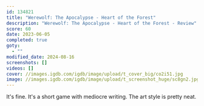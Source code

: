 ```yaml
---
id: 134821
title: "Werewolf: The Apocalypse - Heart of the Forest"
description: "Werewolf: The Apocalypse - Heart of the Forest - Review"
score: 60
date: 2023-06-05
completed: true
goty:
  - ""
modified_date: 2024-08-16
screenshots: []
videos: []
cover: //images.igdb.com/igdb/image/upload/t_cover_big/co2i51.jpg
image: //images.igdb.com/igdb/image/upload/t_screenshot_huge/sc8gn2.jpg
---
```

It's fine. It's a short game with mediocre writing. The art style is pretty neat.